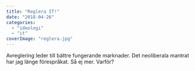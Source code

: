 ```yaml
---
title: "Reglera IT!"
date: "2018-04-26"
categories: 
  - "ideologi"
  - "it"
coverImage: "reglera.jpg"
---
```


Avreglering leder till bättre fungerande marknader. Det neoliberala mantrat har jag länge förespråkat. Så ej mer. Varför?
